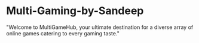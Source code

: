 # Multi-Gaming-by-Sandeep
"Welcome to MultiGameHub, your ultimate destination for a diverse array of online games catering to every gaming taste."
